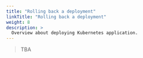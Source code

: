 ```yaml
---
title: "Rolling back a deployment"
linkTitle: "Rolling back a deployment"
weight: 8
description: >
  Overview about deploying Kubernetes application.
---
```


> TBA
